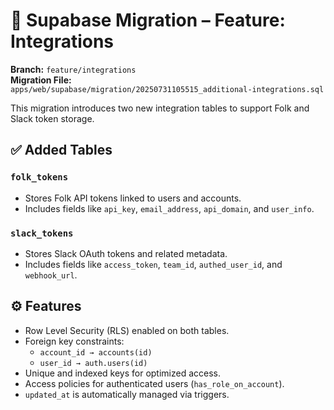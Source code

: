 # 🧩 Supabase Migration – Feature: Integrations

**Branch:** `feature/integrations`  
**Migration File:**  
`apps/web/supabase/migration/20250731105515_additional-integrations.sql`

This migration introduces two new integration tables to support Folk and Slack token storage.

## ✅ Added Tables

### `folk_tokens`
- Stores Folk API tokens linked to users and accounts.
- Includes fields like `api_key`, `email_address`, `api_domain`, and `user_info`.

### `slack_tokens`
- Stores Slack OAuth tokens and related metadata.
- Includes fields like `access_token`, `team_id`, `authed_user_id`, and `webhook_url`.

## ⚙️ Features
- Row Level Security (RLS) enabled on both tables.
- Foreign key constraints:
  - `account_id → accounts(id)`
  - `user_id → auth.users(id)`
- Unique and indexed keys for optimized access.
- Access policies for authenticated users (`has_role_on_account`).
- `updated_at` is automatically managed via triggers.

